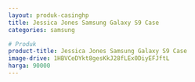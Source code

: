 ```yaml
---
layout: produk-casinghp
title: Jessica Jones Samsung Galaxy S9 Case
categories: samsung

# Produk
product-title: Jessica Jones Samsung Galaxy S9 Case
image-drive: 1HBVCeDYkt8gesKkJ28fLEx0DiyEFJftL
harga: 90000
---
```

